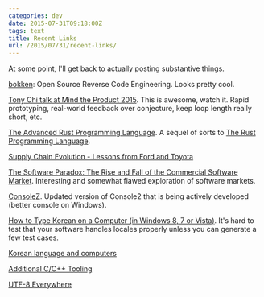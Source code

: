 ```yaml
---
categories: dev
date: 2015-07-31T09:18:00Z
tags: text
title: Recent Links
url: /2015/07/31/recent-links/
---
```


At some point, I'll get back to actually posting substantive things.

[bokken](http://bokken.re/index.html): Open Source Reverse Code Engineering. Looks pretty
cool.

[Tony Chi talk at Mind the Product 2015](http://www.mindtheproduct.com/2015/07/video-tom-chi-on-rapid-prototyping-product-management/). This is awesome, watch it. Rapid prototyping, real-world
feedback over conjecture, keep loop length really short, etc.

[The Advanced Rust Programming Language](https://doc.rust-lang.org/nightly/adv-book/). A sequel
of sorts to [The Rust Programming Language](https://doc.rust-lang.org/book/).

[Supply Chain Evolution - Lessons from Ford and Toyota](http://www.rklesolutions.com/blog/supply-chain-evolution/)

[The Software Paradox: The Rise and Fall of the Commercial Software Market](http://www.oreilly.com/programming/free/files/software-paradox.pdf). Interesting
and somewhat flawed exploration of software markets.

[ConsoleZ](https://github.com/cbucher/console). Updated version of Console2 that is being
actively developed (better console on Windows).

[How to Type Korean on a Computer (in Windows 8, 7 or Vista)](http://www.koreanfluent.com/cross_cultural/korean_keyboard/korean_keyboard.htm).
It's hard to test that your software handles locales properly unless you can generate
a few test cases.

[Korean language and computers](https://en.wikipedia.org/wiki/Korean_language_and_computers)

[Additional C/C++ Tooling](http://nickdesaulniers.github.io/blog/2015/07/23/additional-c-slash-c-plus-plus-tooling/)

[UTF-8 Everywhere](http://utf8everywhere.org/)
